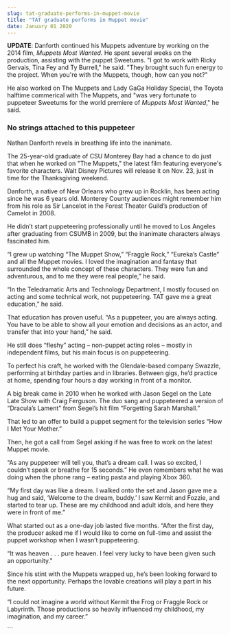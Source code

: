 ```yaml
---
slug: tat-graduate-performs-in-muppet-movie
title: "TAT graduate performs in Muppet movie"
date: January 01 2020
---
```


 
<p>
  <strong>UPDATE</strong>: Danforth continued his Muppets adventure by working
  on the 2014 film, <em>Muppets Most Wanted.</em> He spent several weeks on the
  production, assisting with the puppet Sweetums. "I got to work with Ricky
  Gervais, Tina Fey and Ty Burrell," he said. "They brought such fun energy to
  the project. When you're with the Muppets, though, how can you not?"
</p>
<p>
  He also worked on The Muppets and Lady GaGa Holiday Special, the Toyota
  halftime commerical with The Muppets, and "was very fortunate to puppeteer
  Sweetums for the world premiere of <em>Muppets Most Wanted</em>," he said.
</p>
<h3>No strings attached to this puppeteer</h3>
<p>Nathan Danforth revels in breathing life into the inanimate.</p>
<p>
  The 25-year-old graduate of CSU Monterey Bay had a chance to do just that when
  he worked on "The Muppets," the latest film featuring everyone's favorite
  characters. Walt Disney Pictures will release it on Nov. 23, just in time for
  the Thanksgiving weekend.
</p>
<p>
  Danforth, a native of New Orleans who grew up in Rocklin, has been acting
  since he was 6 years old. Monterey County audiences might remember him from
  his role as Sir Lancelot in the Forest Theater Guild’s production of Camelot
  in 2008.
</p>
<p>
  He didn’t start puppeteering professionally until he moved to Los Angeles
  after graduating from CSUMB in 2009, but the inanimate characters always
  fascinated him.
</p>
<p>
  “I grew up watching “The Muppet Show,” “Fraggle Rock,” “Eureka’s Castle” and
  all the Muppet movies. I loved the imagination and fantasy that surrounded the
  whole concept of these characters. They were fun and adventurous, and to me
  they were real people,” he said.
</p>
<p>
  “In the Teledramatic Arts and Technology Department, I mostly focused on
  acting and some technical work, not puppeteering. TAT gave me a great
  education,” he said.
</p>
<p>
  That education has proven useful. “As a puppeteer, you are always acting. You
  have to be able to show all your emotion and decisions as an actor, and
  transfer that into your hand,” he said.
</p>
<p>
  He still does “fleshy” acting – non-puppet acting roles – mostly in
  independent films, but his main focus is on puppeteering.
</p>
<p>
  To perfect his craft, he worked with the Glendale-based company Swazzle,
  performing at birthday parties and in libraries. Between gigs, he’d practice
  at home, spending four hours a day working in front of a monitor.
</p>
<p>
  A big break came in 2010 when he worked with Jason Segel on the Late Late Show
  with Craig Ferguson. The duo sang and puppeteered a version of “Dracula’s
  Lament” from Segel’s hit film “Forgetting Sarah Marshall.”
</p>
<p>
  That led to an offer to build a puppet segment for the television series “How
  I Met Your Mother.”
</p>
<p>
  Then, he got a call from Segel asking if he was free to work on the latest
  Muppet movie.
</p>
<p>
  “As any puppeteer will tell you, that’s a dream call. I was so excited, I
  couldn’t speak or breathe for 15 seconds.” He even remembers what he was doing
  when the phone rang – eating pasta and playing Xbox 360.
</p>
<p>
  “My first day was like a dream. I walked onto the set and Jason gave me a hug
  and said, ‘Welcome to the dream, buddy.’ I saw Kermit and Fozzie, and started
  to tear up. These are my childhood and adult idols, and here they were in
  front of me.”
</p>
<p>
  What started out as a one-day job lasted five months. “After the first day,
  the producer asked me if I would like to come on full-time and assist the
  puppet workshop when I wasn’t puppeteering.
</p>
<p>
  “It was heaven . . . pure heaven. I feel very lucky to have been given such an
  opportunity."
</p>
<p>
  Since his stint with the Muppets wrapped up, he’s been looking forward to the
  next opportunity. Perhaps the lovable creations will play a part in his
  future.
</p>
<p>
  “I could not imagine a world without Kermit the Frog or Fraggle Rock or
  Labyrinth. Those productions so heavily influenced my childhood, my
  imagination, and my career.”
</p>
```
